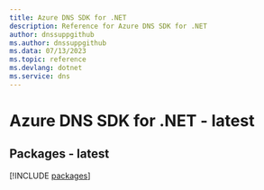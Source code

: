 ```yaml
---
title: Azure DNS SDK for .NET
description: Reference for Azure DNS SDK for .NET
author: dnssuppgithub
ms.author: dnssuppgithub
ms.data: 07/13/2023
ms.topic: reference
ms.devlang: dotnet
ms.service: dns
---
```

# Azure DNS SDK for .NET - latest
## Packages - latest
[!INCLUDE [packages](dns-index.md)]